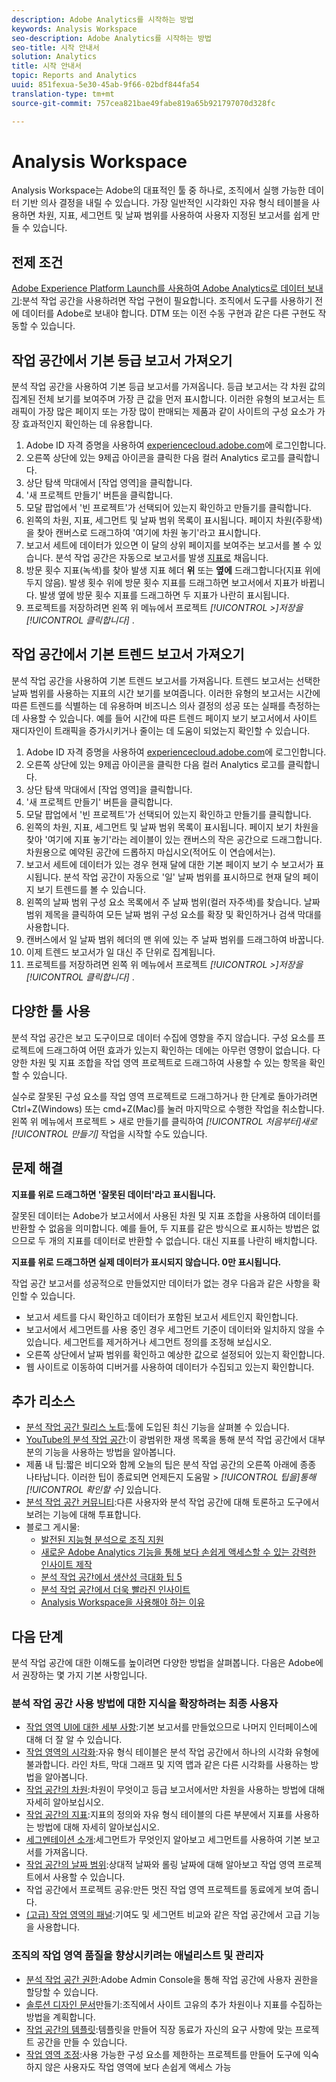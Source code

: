```yaml
---
description: Adobe Analytics를 시작하는 방법
keywords: Analysis Workspace
seo-description: Adobe Analytics를 시작하는 방법
seo-title: 시작 안내서
solution: Analytics
title: 시작 안내서
topic: Reports and Analytics
uuid: 851fexua-5e30-45ab-9f66-02bdf844fa54
translation-type: tm+mt
source-git-commit: 757cea821bae49fabe819a65b921797070d328fc

---
```



# Analysis Workspace

Analysis Workspace는 Adobe의 대표적인 툴 중 하나로, 조직에서 실행 가능한 데이터 기반 의사 결정을 내릴 수 있습니다. 가장 일반적인 시각화인 자유 형식 테이블을 사용하면 차원, 지표, 세그먼트 및 날짜 범위를 사용하여 사용자 지정된 보고서를 쉽게 만들 수 있습니다.

## 전제 조건

[Adobe Experience Platform Launch를 사용하여 Adobe Analytics로 데이터 보내기](/help/implement/implement-with-launch/validate-publish-prod.md):분석 작업 공간을 사용하려면 작업 구현이 필요합니다. 조직에서 도구를 사용하기 전에 데이터를 Adobe로 보내야 합니다. DTM 또는 이전 수동 구현과 같은 다른 구현도 작동할 수 있습니다.

## 작업 공간에서 기본 등급 보고서 가져오기

분석 작업 공간을 사용하여 기본 등급 보고서를 가져옵니다. 등급 보고서는 각 차원 값의 집계된 전체 보기를 보여주며 가장 큰 값을 먼저 표시합니다. 이러한 유형의 보고서는 트래픽이 가장 많은 페이지 또는 가장 많이 판매되는 제품과 같이 사이트의 구성 요소가 가장 효과적인지 확인하는 데 유용합니다.

1. Adobe ID 자격 증명을 사용하여 [experiencecloud.adobe.com](https://experiencecloud.adobe.com)에 로그인합니다.
2. 오른쪽 상단에 있는 9제곱 아이콘을 클릭한 다음 컬러 Analytics 로고를 클릭합니다.
3. 상단 탐색 막대에서 [작업 영역]을 클릭합니다.
4. '새 프로젝트 만들기' 버튼을 클릭합니다.
5. 모달 팝업에서 '빈 프로젝트'가 선택되어 있는지 확인하고 만들기를 클릭합니다.
6. 왼쪽의 차원, 지표, 세그먼트 및 날짜 범위 목록이 표시됩니다. 페이지 차원(주황색)을 찾아 캔버스로 드래그하여 '여기에 차원 놓기'라고 표시합니다.
7. 보고서 세트에 데이터가 있으면 이 달의 상위 페이지를 보여주는 보고서를 볼 수 있습니다. 분석 작업 공간은 자동으로 보고서를 발생 [지표로](/help/components/c-variables/c-metrics/metrics-occurrences.md) 채웁니다.
8. 방문 횟수 지표(녹색)를 찾아 발생 지표 헤더 **위** 또는 **옆에** 드래그합니다(지표 위에 두지 않음). 발생 횟수 위에 방문 횟수 지표를 드래그하면 보고서에서 지표가 바뀝니다. 발생 옆에 방문 횟수 지표를 드래그하면 두 지표가 나란히 표시됩니다.
9. 프로젝트를 저장하려면 왼쪽 위 메뉴에서 프로젝트 *[!UICONTROL &gt;]저장을[!UICONTROL 클릭합니다]* .

## 작업 공간에서 기본 트렌드 보고서 가져오기

분석 작업 공간을 사용하여 기본 트렌드 보고서를 가져옵니다. 트렌드 보고서는 선택한 날짜 범위를 사용하는 지표의 시간 보기를 보여줍니다. 이러한 유형의 보고서는 시간에 따른 트렌드를 식별하는 데 유용하며 비즈니스 의사 결정의 성공 또는 실패를 측정하는 데 사용할 수 있습니다. 예를 들어 시간에 따른 트렌드 페이지 보기 보고서에서 사이트 재디자인이 트래픽을 증가시키거나 줄이는 데 도움이 되었는지 확인할 수 있습니다.

1. Adobe ID 자격 증명을 사용하여 [experiencecloud.adobe.com](https://experiencecloud.adobe.com)에 로그인합니다.
2. 오른쪽 상단에 있는 9제곱 아이콘을 클릭한 다음 컬러 Analytics 로고를 클릭합니다.
3. 상단 탐색 막대에서 [작업 영역]을 클릭합니다.
4. '새 프로젝트 만들기' 버튼을 클릭합니다.
5. 모달 팝업에서 '빈 프로젝트'가 선택되어 있는지 확인하고 만들기를 클릭합니다.
6. 왼쪽의 차원, 지표, 세그먼트 및 날짜 범위 목록이 표시됩니다. 페이지 보기 차원을 찾아 '여기에 지표 놓기'라는 레이블이 있는 캔버스의 작은 공간으로 드래그합니다. 차원용으로 예약된 공간에 드롭하지 마십시오(적어도 이 연습에서는).
7. 보고서 세트에 데이터가 있는 경우 현재 달에 대한 기본 페이지 보기 수 보고서가 표시됩니다. 분석 작업 공간이 자동으로 '일' 날짜 범위를 표시하므로 현재 달의 페이지 보기 트렌드를 볼 수 있습니다.
8. 왼쪽의 날짜 범위 구성 요소 목록에서 주 날짜 범위(컬러 자주색)를 찾습니다. 날짜 범위 제목을 클릭하여 모든 날짜 범위 구성 요소를 확장 및 확인하거나 검색 막대를 사용합니다.
9. 캔버스에서 일 날짜 범위 헤더의 맨 위에 있는 주 날짜 범위를 드래그하여 바꿉니다.
10. 이제 트렌드 보고서가 일 대신 주 단위로 집계됩니다.
11. 프로젝트를 저장하려면 왼쪽 위 메뉴에서 프로젝트 *[!UICONTROL &gt;]저장을[!UICONTROL 클릭합니다]* .

## 다양한 툴 사용

분석 작업 공간은 보고 도구이므로 데이터 수집에 영향을 주지 않습니다. 구성 요소를 프로젝트에 드래그하여 어떤 효과가 있는지 확인하는 데에는 아무런 영향이 없습니다. 다양한 차원 및 지표 조합을 작업 영역 프로젝트로 드래그하여 사용할 수 있는 항목을 확인할 수 있습니다.

실수로 잘못된 구성 요소를 작업 영역 프로젝트로 드래그하거나 한 단계로 돌아가려면 Ctrl+Z(Windows) 또는 cmd+Z(Mac)를 눌러 마지막으로 수행한 작업을 취소합니다. 왼쪽 위 메뉴에서 프로젝트 &gt; 새로 만들기를 클릭하여 *[!UICONTROL 처음부터]새로[!UICONTROL 만들기]* 작업을 시작할 수도 있습니다.

## 문제 해결

**지표를 위로 드래그하면 '잘못된 데이터'라고 표시됩니다.**

잘못된 데이터는 Adobe가 보고서에서 사용된 차원 및 지표 조합을 사용하여 데이터를 반환할 수 없음을 의미합니다. 예를 들어, 두 지표를 같은 방식으로 표시하는 방법은 없으므로 두 개의 지표를 데이터로 반환할 수 없습니다. 대신 지표를 나란히 배치합니다.

**지표를 위로 드래그하면 실제 데이터가 표시되지 않습니다. 0만 표시됩니다.**

작업 공간 보고서를 성공적으로 만들었지만 데이터가 없는 경우 다음과 같은 사항을 확인할 수 있습니다.

* 보고서 세트를 다시 확인하고 데이터가 포함된 보고서 세트인지 확인합니다.
* 보고서에서 세그먼트를 사용 중인 경우 세그먼트 기준이 데이터와 일치하지 않을 수 있습니다. 세그먼트를 제거하거나 세그먼트 정의를 조정해 보십시오.
* 오른쪽 상단에서 날짜 범위를 확인하고 예상한 값으로 설정되어 있는지 확인합니다.
* 웹 사이트로 이동하여 디버거를 사용하여 데이터가 수집되고 있는지 확인합니다.

## 추가 리소스

* [분석 작업 공간 릴리스 노트](/help/analyze/analysis-workspace/new-features-in-analysis-workspace.md):툴에 도입된 최신 기능을 살펴볼 수 있습니다.
* [YouTube의 분석 작업 공간](https://www.youtube.com/playlist?list=PL2tCx83mn7GuNnQdYGOtlyCu0V5mEZ8sS):이 광범위한 재생 목록을 통해 분석 작업 공간에서 대부분의 기능을 사용하는 방법을 알아봅니다.
* 제품 내 팁:짧은 비디오와 함께 오늘의 팁은 분석 작업 공간의 오른쪽 아래에 종종 나타납니다. 이러한 팁이 종료되면 언제든지 도움말 &gt; *[!UICONTROL 팁을]통해[!UICONTROL 확인할 수]* 있습니다.
* [분석 작업 공간 커뮤니티](https://forums.adobe.com/community/experience-cloud/analytics-cloud/analytics/analysis-workspace):다른 사용자와 분석 작업 공간에 대해 토론하고 도구에서 보려는 기능에 대해 투표합니다.
* 블로그 게시물:
   * [발전된 지능형 분석으로 조직 지원](https://blogs.adobe.com/digitalmarketing/analytics/adobe-analytics-fall-2016-release-empowering-organizations-smarter-analysis/)
   * [새로운 Adobe Analytics 기능을 통해 보다 손쉽게 액세스할 수 있는 강력한 인사이트 제작](https://blogs.adobe.com/digitalmarketing/analytics/new-adobe-analytics-capabilities-make-powerful-insights-accessible/)
   * [분석 작업 공간에서 생산성 극대화 팁 5](https://blogs.adobe.com/digitalmarketing/analytics/5-tips-maximize-productivity-analysis-workspace/)
   * [분석 작업 공간에서 더욱 빨라진 인사이트](https://blogs.adobe.com/digitalmarketing/analytics/faster-insights-with-the-analysis-workspace/)
   * [Analysis Workspace을 사용해야 하는 이유](https://blogs.adobe.com/digitalmarketing/analytics/why-you-should-be-using-analysis-workspace-in-adobe-analytics/)

## 다음 단계

분석 작업 공간에 대한 이해도를 높이려면 다양한 방법을 살펴봅니다. 다음은 Adobe에서 권장하는 몇 가지 기본 사항입니다.

### 분석 작업 공간 사용 방법에 대한 지식을 확장하려는 최종 사용자

* [작업 영역 UI에 대한 세부 사항](/help/analyze/analysis-workspace/build-workspace-project/t-freeform-project.md):기본 보고서를 만들었으므로 나머지 인터페이스에 대해 더 잘 알 수 있습니다.
* [작업 영역의 시각화](visualizations/freeform-analysis-visualizations.md):자유 형식 테이블은 분석 작업 공간에서 하나의 시각화 유형에 불과합니다. 라인 차트, 막대 그래프 및 지역 맵과 같은 다른 시각화를 사용하는 방법을 알아봅니다.
* [작업 공간의 차원](/help/analyze/analysis-workspace/components/dimensions/t-breakdown-fa.md):차원이 무엇이고 등급 보고서에서만 차원을 사용하는 방법에 대해 자세히 알아보십시오.
* [작업 공간의 지표](/help/analyze/analysis-workspace/components/apply-create-metrics.md):지표의 정의와 자유 형식 테이블의 다른 부분에서 지표를 사용하는 방법에 대해 자세히 알아보십시오.
* [세그멘테이션 소개](/help/analyze/analysis-workspace/components/t-freeform-project-segment.md):세그먼트가 무엇인지 알아보고 세그먼트를 사용하여 기본 보고서를 가져옵니다.
* [작업 공간의 날짜 범위](/help/analyze/analysis-workspace/components/calendar-date-ranges/calendar.md):상대적 날짜와 롤링 날짜에 대해 알아보고 작업 영역 프로젝트에서 사용할 수 있습니다.
* 작업 공간에서 프로젝트 공유:만든 멋진 작업 영역 프로젝트를 동료에게 보여 줍니다.
* [(고급) 작업 영역의 패널](c-panels/panels.md):기여도 및 세그먼트 비교와 같은 작업 공간에서 고급 기능을 사용합니다.

### 조직의 작업 영역 품질을 향상시키려는 애널리스트 및 관리자

* [분석 작업 공간 권한](https://marketing.adobe.com/resources/help/en_US/mcloud/admin_getting_started.html):Adobe Admin Console을 통해 작업 공간에 사용자 권한을 할당할 수 있습니다.
* [솔루션 디자인 문서](/help/implement/prepare/solution-design.md)만들기:조직에서 사이트 고유의 추가 차원이나 지표를 수집하는 방법을 계획합니다.
* [작업 공간의 템플릿](/help/analyze/analysis-workspace/build-workspace-project/starter-projects.md):템플릿을 만들어 직장 동료가 자신의 요구 사항에 맞는 프로젝트 공간을 만들 수 있습니다.
* [작업 영역 조정](curate-share/curate.md):사용 가능한 구성 요소를 제한하는 프로젝트를 만들어 도구에 익숙하지 않은 사용자도 작업 영역에 보다 손쉽게 액세스 가능

